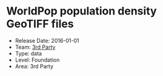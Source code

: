 # WorldPop population density GeoTIFF files
* Release Date: 2016-01-01
* Team: [3rd Party](../teams/3rd-party.md)
* Type: data
* Level: Foundation
* Area: 3rd Party
